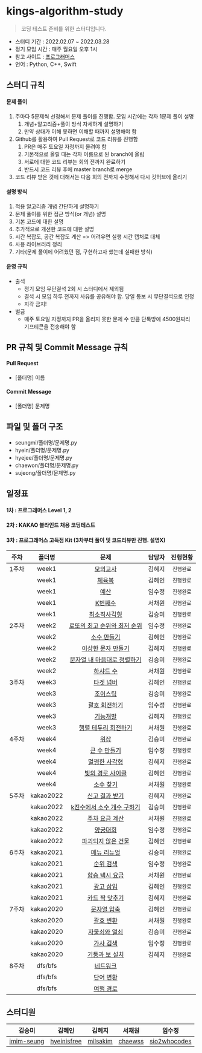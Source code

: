 # kings-algorithm-study

> 코딩 테스트 준비를 위한 스터디입니다.

- 스터디 기간 : 2022.02.07 ~ 2022.03.28
- 정기 모임 시간 : 매주 월요일 오후 1시
- 참고 사이트 : [프로그래머스](https://programmers.co.kr/learn/challenges)
- 언어 : Python, C++, Swift

## 스터디 규칙

#### 문제 풀이

1. 주마다 5문제씩 선정해서 문제 풀이를 진행함. 모임 시간에는 각자 1문제 풀이 설명
    1. 개념+알고리즘+풀이 방식 자세하게 설명하기
    2. 만약 상대가 이해 못하면 이해할 때까지 설명해야 함
2. Github를 활용하여 Pull Request로 코드 리뷰를 진행함
    1. PR은 매주 토요일 자정까지 올려야 함
    2. 기본적으로 올릴 때는 각자 이름으로 된 branch에 올림
    3. 서로에 대한 코드 리뷰는 회의 전까지 완료하기
    4. 반드시 코드 리뷰 후에 master branch로 merge
3. 코드 리뷰 받은 것에 대해서는 다음 회의 전까지 수정해서 다시 깃허브에 올리기

#### 설명 방식

1. 적용 알고리즘 개념 간단하게 설명하기
2. 문제 풀이를 위한 접근 방식(or 개념) 설명
3. 기본 코드에 대한 설명
4. 추가적으로 개선한 코드에 대한 설명
5. 시간 복잡도, 공간 복잡도 계산 => 어려우면 실행 시간 캡처로 대체
6. 사용 라이브러리 정리
7. 기타(문제 풀이에 어려웠던 점, 구현하고자 했는데 실패한 방식)

#### 운영 규칙

- 출석
    - 정기 모임 무단결석 2회 시 스터디에서 제외됨
    - 결석 시 모임 하루 전까지 사유를 공유해야 함. 당일 통보 시 무단결석으로 인정
    - 지각 금지!
- 벌금
    - 매주 토요일 자정까지 PR을 올리지 못한 문제 수 만큼 단톡방에 4500원짜리 기프티콘을 전송해야 함

## PR 규칙 및 Commit Message 규칙

#### Pull Request

- [폴더명] 이름

#### Commit Message

- [폴더명] 문제명

## 파일 및 폴더 구조

- seungmi/폴더명/문제명.py
- hyein/폴더명/문제명.py
- hyejee/폴더명/문제명.py
- chaewon/폴더명/문제명.py
- sujeong/폴더명/문제명.py

## 일정표

#### 1차 : 프로그래머스 Level 1, 2
#### 2차 : KAKAO 블라인드 채용 코딩테스트
#### 3차 : 프로그래머스 고득점 Kit (3차부터 풀이 및 코드리뷰만 진행. 설명X)
| **주차** | **폴더명** | **문제** | **담당자** | **진행현황** |
|:-:|:-:|:-:|:-:|:-:|
| 1주차 | week1 | [모의고사](https://programmers.co.kr/learn/courses/30/lessons/42840) | 김혜지 |`진행완료`|
|  | week1 | [체육복](https://programmers.co.kr/learn/courses/30/lessons/42862) | 김혜인 |`진행완료`|
|  | week1 | [예산](https://programmers.co.kr/learn/courses/30/lessons/12982) | 임수정 |`진행완료`|
|  | week1 | [K번째수](https://programmers.co.kr/learn/courses/30/lessons/42748) | 서채원 |`진행완료`|
|  | week1 | [최소직사각형](https://programmers.co.kr/learn/courses/30/lessons/86491) | 김승미 |`진행완료`|
| 2주차 | week2 | [로또의 최고 순위와 최저 순위](https://programmers.co.kr/learn/courses/30/lessons/77484) | 임수정 | `진행완료` |
|  | week2 | [소수 만들기](https://programmers.co.kr/learn/courses/30/lessons/12977) | 김혜인 | `진행완료` |
|  | week2 | [이상한 문자 만들기](https://programmers.co.kr/learn/courses/30/lessons/12930) | 김혜지 | `진행완료` |
|  | week2 | [문자열 내 마음대로 정렬하기](https://programmers.co.kr/learn/courses/30/lessons/12915) | 김승미 | `진행완료` |
|  | week2 | [하샤드 수](https://programmers.co.kr/learn/courses/30/lessons/12947) | 서채원 | `진행완료` |
| 3주차 | week3 | [타겟 넘버](https://programmers.co.kr/learn/courses/30/lessons/43165) | 김혜인 | `진행완료` |
|  | week3 | [조이스틱](https://programmers.co.kr/learn/courses/30/lessons/42860) | 김승미 | `진행완료` |
|  | week3 | [괄호 회전하기](https://programmers.co.kr/learn/courses/30/lessons/76502) | 임수정 | `진행완료` |
|  | week3 | [기능개발](https://programmers.co.kr/learn/courses/30/lessons/42586) | 김혜지 | `진행완료` |
|  | week3 | [행렬 테두리 회전하기](https://programmers.co.kr/learn/courses/30/lessons/77485) | 서채원 | `진행완료` |
| 4주차 | week4 | [위장](https://programmers.co.kr/learn/courses/30/lessons/42578) | 김승미 | `진행완료` |
|  | week4 | [큰 수 만들기](https://programmers.co.kr/learn/courses/30/lessons/42883) | 임수정 | `진행완료` |
|  | week4 | [멀쩡한 사각형](https://programmers.co.kr/learn/courses/30/lessons/62048) | 김혜지 | `진행완료` |
|  | week4 | [빛의 경로 사이클](https://programmers.co.kr/learn/courses/30/lessons/86052) | 김혜인 | `진행완료` |
|  | week4 | [소수 찾기](https://programmers.co.kr/learn/courses/30/lessons/42839) | 서채원 | `진행완료` |
| 5주차 | kakao2022 | [신고 결과 받기](https://programmers.co.kr/learn/courses/30/lessons/92334) | 김혜지 | `진행완료` |
|  | kakao2022 | [k진수에서 소수 개수 구하기](https://programmers.co.kr/learn/courses/30/lessons/92335) | 김승미 | `진행완료` |
|  | kakao2022 | [주차 요금 계산](https://programmers.co.kr/learn/courses/30/lessons/92341) | 서채원 | `진행완료` |
|  | kakao2022 | [양궁대회](https://programmers.co.kr/learn/courses/30/lessons/92342) | 임수정 | `진행완료` |
|  | kakao2022 | [파괴되지 않은 건물](https://programmers.co.kr/learn/courses/30/lessons/92344) | 김혜인 | `진행완료` |
| 6주차 | kakao2021 | [메뉴 리뉴얼](https://programmers.co.kr/learn/courses/30/lessons/72411) | 김승미 | `진행완료` |
|  | kakao2021 | [순위 검색](https://programmers.co.kr/learn/courses/30/lessons/72412) | 임수정 | `진행완료` |
|  | kakao2021 | [합승 택시 요금](https://programmers.co.kr/learn/courses/30/lessons/72413) | 서채원 | `진행완료` |
|  | kakao2021 | [광고 삽입](https://programmers.co.kr/learn/courses/30/lessons/72414) | 김혜인 | `진행완료` |
|  | kakao2021 | [카드 짝 맞추기](https://programmers.co.kr/learn/courses/30/lessons/72415) | 김혜지 | `진행완료` |
| 7주차 | kakao2020 | [문자열 압축](https://programmers.co.kr/learn/courses/30/lessons/60057) | 김혜인 | `진행완료` |
|  | kakao2020 | [괄호 변환](https://programmers.co.kr/learn/courses/30/lessons/60058) | 서채원 | `진행완료` |
|  | kakao2020 | [자물쇠와 열쇠](https://programmers.co.kr/learn/courses/30/lessons/60059) | 김승미 | `진행완료` |
|  | kakao2020 | [가사 검색](https://programmers.co.kr/learn/courses/30/lessons/60060) | 임수정 | `진행완료` |
|  | kakao2020 | [기둥과 보 설치](https://programmers.co.kr/learn/courses/30/lessons/60061) | 김혜지 | `진행완료` |
| 8주차 | dfs/bfs | [네트워크](https://programmers.co.kr/learn/courses/30/lessons/43162) |  | 
|  | dfs/bfs | [단어 변환](https://programmers.co.kr/learn/courses/30/lessons/43163) |  | 
|  | dfs/bfs | [여행 경로](https://programmers.co.kr/learn/courses/30/lessons/43164) |  | 

## 스터디원
| 김승미 | 김혜인 | 김혜지 | 서채원 | 임수정 |
|:-:|:-:|:-:|:-:|:-:|
| [imim-seung](https://github.com/imim-seung) | [hyeinisfree](https://github.com/hyeinisfree) | [milsakim](https://github.com/milsakim) | [chaewss](https://github.com/chaewss) | [sio2whocodes](https://github.com/sio2whocodes) |
